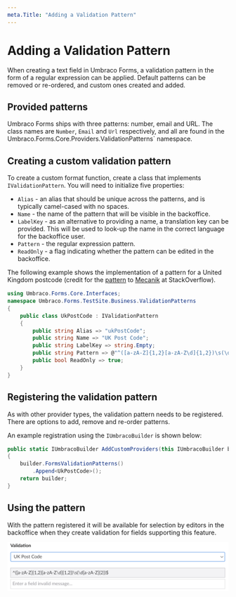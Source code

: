 ```yaml
---
meta.Title: "Adding a Validation Pattern"
---
```


# Adding a Validation Pattern

When creating a text field in Umbraco Forms, a validation pattern in the form of a regular expression can be applied. Default patterns can be removed or re-ordered, and custom ones created and added.

## Provided patterns

Umbraco Forms ships with three patterns: number, email and URL.  The class names are `Number`, `Email` and `Url` respectively, and all are found in the `
`Umbraco.Forms.Core.Providers.ValidationPatterns` namespace.

## Creating a custom validation pattern

To create a custom format function, create a class that implements `IValidationPattern`.  You will need to initialize five properties:

- `Alias` - an alias that should be unique across the patterns, and is typically camel-cased with no spaces.
- `Name` - the name of the pattern that will be visible in the backoffice.
- `LabelKey` - as an alternative to providing a name, a translation key can be provided. This will be used to look-up the name in the correct language for the backoffice user.
- `Pattern` - the regular expression pattern.
- `ReadOnly` - a flag indicating whether the pattern can be edited in the backoffice.

The following example shows the implementation of a pattern for a United Kingdom postcode (credit for the [pattern](https://stackoverflow.com/a/69806181/489433) to [Mecanik](https://stackoverflow.com/users/6583298/mecanik) at StackOverflow).

```csharp
using Umbraco.Forms.Core.Interfaces;
namespace Umbraco.Forms.TestSite.Business.ValidationPatterns
{
    public class UkPostCode : IValidationPattern
    {
        public string Alias => "ukPostCode";
        public string Name => "UK Post Code";
        public string LabelKey => string.Empty;
        public string Pattern => @"^([a-zA-Z]{1,2}[a-zA-Z\d]{1,2})\s(\d[a-zA-Z]{2})$";
        public bool ReadOnly => true;
    }
}
```

## Registering the validation pattern

As with other provider types, the validation pattern needs to be registered. There are options to add, remove and re-order patterns.

An example registration using the `IUmbracoBuilder` is shown below:

```csharp
public static IUmbracoBuilder AddCustomProviders(this IUmbracoBuilder builder)
{
    builder.FormsValidationPatterns()
        .Append<UkPostCode>();
    return builder;
}
```

## Using the pattern

With the pattern registered it will be available for selection by editors in the backoffice when they create validation for fields supporting this feature.

![Validation pattern](../../../../11/umbraco-forms/developer/images/validation-pattern.png)